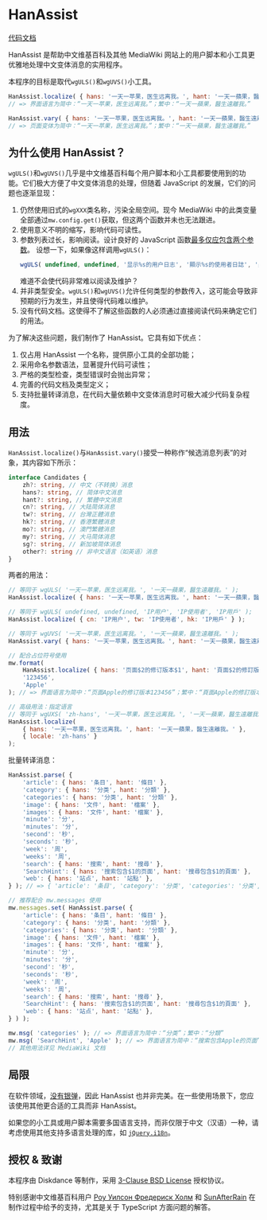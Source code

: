 # HanAssist
[代码文档](https://diskdance.github.io/HanAssist/)

HanAssist 是帮助中文维基百科及其他 MediaWiki 网站上的用户脚本和小工具更优雅地处理中文变体消息的实用程序。

本程序的目标是取代``wgULS()``和``wgUVS()``小工具。

```javascript
HanAssist.localize( { hans: '一天一苹果，医生远离我。', hant: '一天一蘋果，醫生遠離我。' } );
// => 界面语言为简中：“一天一苹果，医生远离我。”；繁中：“一天一蘋果，醫生遠離我。”

HanAssist.vary( { hans: '一天一苹果，医生远离我。', hant: '一天一蘋果，醫生遠離我。' } );
// => 页面变体为简中：“一天一苹果，医生远离我。”；繁中：“一天一蘋果，醫生遠離我。”
```

## 为什么使用 HanAssist？
``wgULS()``和``wgUVS()``几乎是中文维基百科每个用户脚本和小工具都要使用到的功能。它们极大方便了中文变体消息的处理，但随着 JavaScript 的发展，它们的问题也逐渐显现：

1. 仍然使用旧式的``wgXXX``类名称，污染全局空间。现今 MediaWiki 中的此类变量全部通过``mw.config.get()``获取，但这两个函数并未也无法跟进。
2. 使用意义不明的缩写，影响代码可读性。
3. 参数列表过长，影响阅读。设计良好的 JavaScript 函数[最多仅应包含两个参数](https://github.com/ryanmcdermott/clean-code-javascript#function-arguments-2-or-fewer-ideally)。
   设想一下，如果像这样调用``wgULS()``：
   ```javascript
   wgULS( undefined, undefined, '显示%s的用户日志', '顯示%s的使用者日誌', '顯示%s的用戶日誌' );
   ```
   难道不会使代码非常难以阅读及维护？
4. 并非类型安全。``wgULS()``和``wgUVS()``允许任何类型的参数传入，这可能会导致非预期的行为发生，并且使得代码难以维护。
5. 没有代码文档。这使得不了解这些函数的人必须通过直接阅读代码来确定它们的用法。

为了解决这些问题，我们制作了 HanAssist。它具有如下优点：

1. 仅占用 HanAssist 一个名称，提供原小工具的全部功能；
2. 采用命名参数语法，显著提升代码可读性；
3. 严格的类型检查，类型错误时会抛出异常；
4. 完善的代码文档及类型定义；
5. 支持批量转译消息，在代码大量依赖中文变体消息时可极大减少代码复杂程度。

## 用法
``HanAssist.localize()``与``HanAssist.vary()``接受一种称作“候选消息列表”的对象，其内容如下所示：
```typescript
interface Candidates {
	zh?: string, // 中文（不转换）消息
	hans?: string, // 简体中文消息
	hant?: string, // 繁體中文消息
	cn?: string, // 大陆简体消息
	tw?: string, // 台灣正體消息
	hk?: string, // 香港繁體消息
	mo?: string, // 澳門繁體消息
	my?: string, // 大马简体消息
	sg?: string, // 新加坡简体消息
	other?: string // 非中文语言（如英语）消息
}
```

两者的用法：
```javascript
// 等同于 wgULS( '一天一苹果，医生远离我。', '一天一蘋果，醫生遠離我。' );
HanAssist.localize( { hans: '一天一苹果，医生远离我。', hant: '一天一蘋果，醫生遠離我。' } );

// 等同于 wgULS( undefined, undefined, 'IP用户', 'IP使用者', 'IP用戶' );
HanAssist.localize( { cn: 'IP用户', tw: 'IP使用者', hk: 'IP用戶' } );

// 等同于 wgUVS( '一天一苹果，医生远离我。', '一天一蘋果，醫生遠離我。' );
HanAssist.vary( { hans: '一天一苹果，医生远离我。', hant: '一天一蘋果，醫生遠離我。' } );

// 配合占位符号使用
mw.format(
    HanAssist.localize( { hans: '页面$2的修订版本$1', hant: '頁面$2的修訂版本$1' } ),
    '123456',
    'Apple'
); // => 界面语言为简中：“页面Apple的修订版本123456”；繁中：“頁面Apple的修訂版本123456”

// 高级用法：指定语言
// 等同于 wgUXS( 'zh-hans', '一天一苹果，医生远离我。', '一天一蘋果，醫生遠離我。' )
HanAssist.localize(
	{ hans: '一天一苹果，医生远离我。', hant: '一天一蘋果，醫生遠離我。' },
	{ locale: 'zh-hans' }
);
```

批量转译消息：
```javascript
HanAssist.parse( {
	'article': { hans: '条目', hant: '條目' },
	'category': { hans: '分类', hant: '分類' },
	'categories': { hans: '分类', hant: '分類' },
	'image': { hans: '文件', hant: '檔案' },
	'images': { hans: '文件', hant: '檔案' },
	'minute': '分',
	'minutes': '分',
	'second': '秒',
	'seconds': '秒',
	'week': '周',
	'weeks': '周',
	'search': { hans: '搜索', hant: '搜尋' },
	'SearchHint': { hans: '搜索包含$1的页面', hant: '搜尋包含$1的頁面' },
	'web': { hans: '站点', hant: '站點' },
} ); // => { 'article': '条目', 'category': '分类', 'categories': '分类', ... }

// 推荐配合 mw.messages 使用
mw.messages.set( HanAssist.parse( {
	'article': { hans: '条目', hant: '條目' },
	'category': { hans: '分类', hant: '分類' },
	'categories': { hans: '分类', hant: '分類' },
	'image': { hans: '文件', hant: '檔案' },
	'images': { hans: '文件', hant: '檔案' },
	'minute': '分',
	'minutes': '分',
	'second': '秒',
	'seconds': '秒',
	'week': '周',
	'weeks': '周',
	'search': { hans: '搜索', hant: '搜尋' },
	'SearchHint': { hans: '搜索包含$1的页面', hant: '搜尋包含$1的頁面' },
	'web': { hans: '站点', hant: '站點' },
} ) );

mw.msg( 'categories' ); // => 界面语言为简中：“分类”；繁中：“分類”
mw.msg( 'SearchHint', 'Apple' ); // => 界面语言为简中：“搜索包含Apple的页面”；繁中：“搜尋包含Apple的頁面”
// 其他用法详见 MediaWiki 文档
```

## 局限
在软件领域，[没有银弹](https://zh.wikipedia.org/wiki/%E6%B2%A1%E6%9C%89%E9%93%B6%E5%BC%B9)，因此 HanAssist 也并非完美。在一些使用场景下，您应该使用其他更合适的工具而非 HanAssist。

如果您的小工具或用户脚本需要多国语言支持，而非仅限于中文（汉语）一种，请考虑使用其他支持多语言处理的库，如 [``jQuery.i18n``](https://github.com/wikimedia/jquery.i18n)。

## 授权 & 致谢
本程序由 Diskdance 等制作，采用 [3-Clause BSD License](./LICENSE) 授权协议。

特别感谢中文维基百科用户 [Роу Уилсон Фредериск Холм](https://zh.wikipedia.org/wiki/User:Роу_Уилсон_Фредериск_Холм) 和 [SunAfterRain](https://zh.wikipedia.org/wiki/User:SunAfterRain) 在制作过程中给予的支持，尤其是关于 TypeScript 方面问题的解答。
